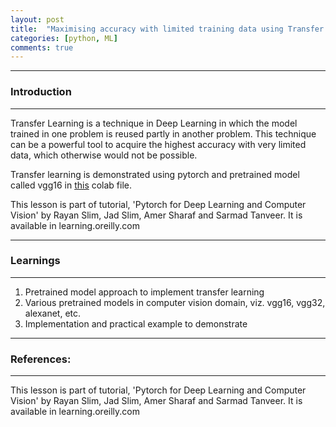 ```yaml
---
layout: post
title:  "Maximising accuracy with limited training data using Transfer Learning "
categories: [python, ML]
comments: true
---
```


-----------------------
### Introduction
-----------------------

Transfer Learning is a technique in Deep Learning in which the model trained in one problem is reused partly in another problem. This technique can be a powerful tool to acquire the highest accuracy with very limited data, which otherwise would not be possible.

Transfer learning is demonstrated using pytorch and pretrained model called vgg16 in [this](https://colab.research.google.com/drive/121mSI7rwrdEM9CMnmQn1zH260bUtJzqh) colab file.

This lesson is part of tutorial, 'Pytorch for Deep Learning and Computer Vision' by Rayan Slim, Jad Slim, Amer Sharaf and Sarmad Tanveer. It is available in learning.oreilly.com

-----------------------
### Learnings
-----------------------

1. Pretrained model approach to implement transfer learning
2. Various pretrained models in computer vision domain, viz. vgg16, vgg32, alexanet, etc.
3. Implementation and practical example to demonstrate

-----------------------
### References:
-----------------------
This lesson is part of tutorial, 'Pytorch for Deep Learning and Computer Vision' by Rayan Slim, Jad Slim, Amer Sharaf and Sarmad Tanveer. It is available in learning.oreilly.com

